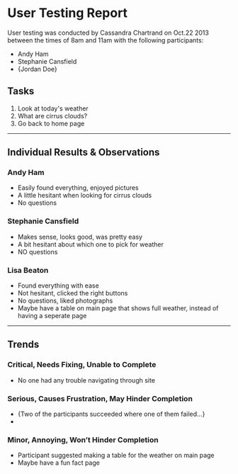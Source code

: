 # User Testing Report

User testing was conducted by Cassandra Chartrand on Oct.22 2013 between the times of 8am and 11am with the following participants:

- Andy Ham
- Stephanie Cansfield
- {Jordan Doe}

## Tasks

1. Look at today's weather
2. What are cirrus clouds?
3. Go back to home page

---

## Individual Results & Observations

### Andy Ham

- Easily found everything, enjoyed pictures
- A little hesitant when looking for cirrus clouds
- No questions


### Stephanie Cansfield

- Makes sense, looks good, was pretty easy
- A bit hesitant about which one to pick for weather
- NO questions

### Lisa Beaton

- Found everything with ease
- Not hesitant, clicked the right buttons
- No questions, liked photographs
- Maybe have a table on main page that shows full weather, instead of having a seperate page

---

## Trends

### Critical, Needs Fixing, Unable to Complete

- No one had any trouble navigating through site

### Serious, Causes Frustration, May Hinder Completion

- {Two of the participants succeeded where one of them failed…}
- 

### Minor, Annoying, Won’t Hinder Completion

- Participant suggested making a table for the weather on main page
- Maybe have a fun fact page